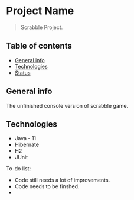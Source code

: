 # Project Name
> Scrabble Project.

## Table of contents
* [General info](#general-info)
* [Technologies](#technologies)
* [Status](#status)


## General info

The unfinished console version of scrabble game.

## Technologies
* Java - 11
* Hibernate
* H2
* JUnit


To-do list:
* Code still needs a lot of improvements.
* Code needs to be finshed. 
* 
